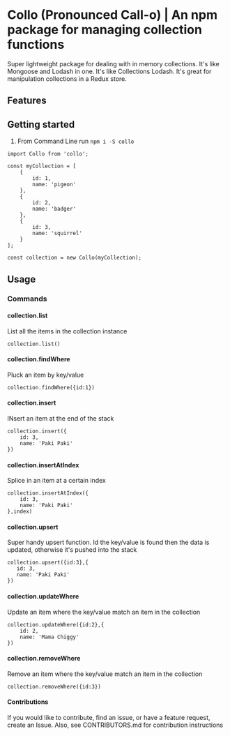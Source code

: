 # Collo (Pronounced Call-o) | An npm package for managing collection functions 
Super lightweight package for dealing with in memory collections. It's like Mongoose and Lodash in one. It's like Collections Lodash.
It's great for manipulation collections in a Redux store.

## Features


## Getting started
1. From Command Line run `npm i -S collo`


```
import Collo from 'collo';

const myCollection = [
    {
        id: 1,
        name: 'pigeon'
    },
    {
        id: 2,
        name: 'badger'
    },
    {
        id: 3,
        name: 'squirrel'
    }
];

const collection = new Collo(myCollection);

```

## Usage
### Commands

#### collection.list
List all the items in the collection instance
```
collection.list()
```


#### collection.findWhere
Pluck an item by key/value
```
collection.findWhere({id:1})
```


#### collection.insert
INsert an item at the end of the stack
```
collection.insert({
    id: 3,
    name: 'Paki Paki'
})
```

#### collection.insertAtIndex
Splice in an item at a certain index
```
collection.insertAtIndex({
    id: 3,
    name: 'Paki Paki'
},index)
```


#### collection.upsert
Super handy upsert function. Id the key/value is found then the data is updated, otherwise it's pushed into the stack
 ```
 collection.upsert({id:3},{
    id: 3,
    name: 'Paki Paki'
})
```


#### collection.updateWhere
Update an item where the key/value match an item in the collection
```
collection.updateWhere({id:2},{
    id: 2,
    name: 'Mama Chiggy'
})
```

#### collection.removeWhere
Remove an item where the key/value match an item in the collection
```
collection.removeWhere({id:3})
```


#### Contributions
If you would like to contribute, find an issue, or have a feature request, create an Issue.
Also, see CONTRIBUTORS.md for contribution instructions